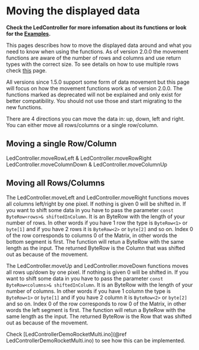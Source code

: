 # Moving the displayed data

**Check the LedController for more infomation about its functions or look for the [Examples](examples.html).**

This pages describes how to move the displayed data around and what you need to know when using the functions.
As of version 2.0.0 the movement functions are aware of the number of rows and columns and use return types with the correct size.
To see details on how to use multiple rows check [this](d7/d20/md_doc_multi_row.html) page.

All versions since 1.5.0 support some form of data movement but this page will focus on how the movement functions work as of version 2.0.0.
The functions marked as deprecated will not be explained and only exist for better compatibility.
You should not use those and start migrating to the new functions.

There are 4 directions you can move the data in: up, down, left and right.
You can either move all rows/columns or a single row/column.

## Moving a single Row/Column

LedController.moveRowLeft & LedController.moveRowRight
LedController.moveColumnDown & LedController.moveColumnUp

## Moving all Rows/Columns

The LedController.moveLeft and LedController.moveRight functions moves all columns left/right by one pixel.
If nothing is given 0 will be shifted in.
If you want to shift some data in you have to pass the parameter `const ByteRow<rows>& shiftedInColumn`.
It is an ByteRow with the length of your number of rows.
In other words if you have 1 row the type is `ByteRow<1>` or `byte[1]` and if you have 2 rows it is `ByteRow<2>` or `byte[2]` and so on.
Index 0 of the row corresponds to columns 0 of the Matrix, in other words the bottom segment is first.
The function will retun a ByteRow with the same length as the input.
The returned ByteRow is the Column that was shifted out as because of the movement.

The LedController.moveUp and LedController.moveDown functions moves all rows up/down by one pixel.
If nothing is given 0 will be shifted in.
If you want to shift some data in you have to pass the parameter `const ByteRow<columns>& shiftedInColumn`.
It is an ByteRow with the length of your number of columns.
In other words if you have 1 column the type is `ByteRow<1>` or `byte[1]` and if you have 2 column it is `ByteRow<2>` or `byte[2]` and so on.
Index 0 of the row corresponds to row 0 of the Matrix, in other words the left segment is first.
The function will retun a ByteRow with the same length as the input.
The returned ByteRow is the Row that was shifted out as because of the movement.

Check [LedControllerDemoRocketMulti.ino](@ref LedControllerDemoRocketMulti.ino) to see how this can be implemented.
